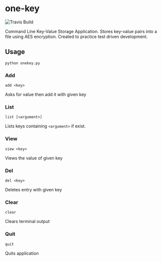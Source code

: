 # one-key

![Travis Build](https://travis-ci.org/Shathra/one-key.svg?branch=master)

Command Line Key-Value Storage Application. Stores key-value pairs into a file using AES encryption. Created to practice test driven development.

## Usage

`python onekey.py`

### Add

`add <key>`

Asks for value then add it with given key

### List

`list [<argument>]`

Lists keys containing `<argument>` if exist.

### View

`view <key>`

Views the value of given key

### Del

`del <key>`

Deletes entry with given key

### Clear

`clear`

Clears terminal output

### Quit

`quit`

Quits application
